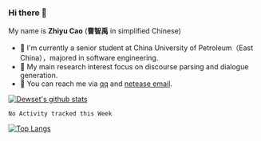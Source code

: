 ### Hi there 👋

My name is **Zhiyu Cao** (**曹智禹** in simplified Chinese)
- 🔭 I'm currently a senior student at China University of Petroleum（East China），majored in software engineering.
- 🌱 My main research interest focus on discourse parsing and dialogue generation.
- 💬 You can reach me via [qq](mailto:1291155689@qq.com) and [netease email](mailto:dewset@163.com).

[![Dewset's github stats](https://github-readme-stats.vercel.app/api?username=Dewset&show_icons=true&theme=radical)](https://github.com/Dewset/github-readme-stats)
<!--START_SECTION:waka-->
```text
No Activity tracked this Week
```
<!--END_SECTION:waka-->
<!--
**Dewset/Dewset** is a ✨ _special_ ✨ repository because its `README.md` (this file) appears on your GitHub profile.

Here are some ideas to get you started:

- 🔭 I’m currently working on ...
- 🌱 I’m currently learning ...
- 👯 I’m looking to collaborate on ...
- 🤔 I’m looking for help with ...
- 💬 Ask me about ...
- 📫 How to reach me: ...
- 😄 Pronouns: ...
- ⚡ Fun fact: ...
-->

<!-- [![Dewset's github stats](https://github-readme-stats.vercel.app/api?username=Dewset&hide=issues&show_icons=true)](https://github.com/Dewset) -->
[![Top Langs](https://github-readme-stats.vercel.app/api/top-langs/?username=Dewset&layout=compact)](https://github.com/Dewset)

